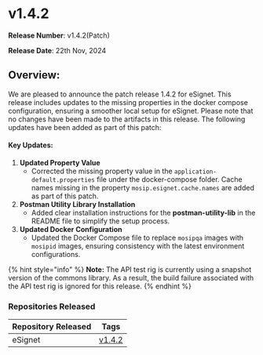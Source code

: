 # v1.4.2

**Release Number**: v1.4.2(Patch)

**Release Date**: 22th Nov, 2024

## **Overview:**

We are pleased to announce the patch release 1.4.2 for eSignet. This release includes updates to the missing properties in the docker compose configuration, ensuring a smoother local setup for eSignet. Please note that no changes have been made to the artifacts in this release. The following updates have been added as part of this patch:

#### Key Updates: <a href="#enhancements-and-updates" id="enhancements-and-updates"></a>

1. **Updated Property Value**
   * Corrected the missing property value in the `application-default.properties` file under the docker-compose folder. Cache names missing in the property `mosip.esignet.cache.names` are added as part of this patch.
2. **Postman Utility Library Installation**
   * Added clear installation instructions for the **postman-utility-lib** in the README file to simplify the setup process.
3. **Updated Docker Configuration**
   * Updated the Docker Compose file to replace `mosipqa` images with `mosipid` images, ensuring consistency with the latest environment configurations.

{% hint style="info" %}
**Note:** The API test rig is currently using a snapshot version of the commons library. As a result, the build failure associated with the API test rig is ignored for this release.
{% endhint %}

### **Repositories Released** <a href="#repositories-released" id="repositories-released"></a>

| **Repository Released** | **Tags**                                                |
| ----------------------- | ------------------------------------------------------- |
|  eSignet                | [ v1.4.2](https://github.com/mosip/esignet/tree/v1.4.2) |

